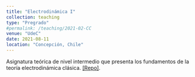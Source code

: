 ```yaml
---
title: "Electrodinámica I"
collection: teaching
type: "Pregrado"
#permalink: /teaching/2021-02-CC
venue: "UdeC"
date: 2021-08-11
location: "Concepción, Chile"
---
```


 Asignatura teórica de nivel intermedio que presenta los fundamentos de la teorı́a electrodinámica clásica. [[Repo]](https://github.com/gfrubi/electrodinamica).
